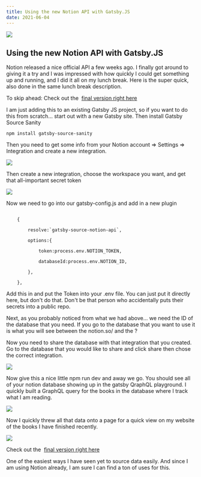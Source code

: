 ```yaml
---
title: Using the new Notion API with Gatsby.JS
date: 2021-06-04
---
```


![](https://cdn.sanity.io/images/jzq9n05y/production/5b9369a5b9e1d67c3a1e6fbe864bfcda7827f69d-977x459.png?w=977&h=459&auto=format)

## Using the new Notion API with Gatsby.JS

Notion released a nice official API a few weeks ago. I finally got around to giving it a try and I was impressed with how quickly I could get something up and running, and I did it all on my lunch break. Here is the super quick, also done in the same lunch break description.

To skip ahead: Check out the ​ [final version right here](/bookReviews)

I am just adding this to an existing Gatsby JS project, so if you want to do this from scratch... start out with a new Gatsby site. Then install Gatsby Source Sanity

`npm install gatsby-source-sanity`

Then you need to get some info from your Notion account => Settings => Integration and create a new integration.

![](https://cdn.sanity.io/images/jzq9n05y/production/c8ca5974c2889c37203a003484ae399b7248431b-1068x527.png?w=600)

Then create a new integration, choose the workspace you want, and get that all-important secret token

![](https://cdn.sanity.io/images/jzq9n05y/production/9caada205a665bea7980c58a5c204bf6b549988c-537x212.png?w=600)

Now we need to go into our gatsby-config.js and add in a new plugin

```

    {

        resolve:`gatsby-source-notion-api`,

        options:{

            token:process.env.NOTION_TOKEN,

            databaseId:process.env.NOTION_ID,

        },

    },
```

Add this in and put the Token into your .env file. You can just put it directly here, but don't do that. Don't be that person who accidentally puts their secrets into a public repo.

Next, as you probably noticed from what we had above... we need the ID of the database that you need. If you go to the database that you want to use it is what you will see between the notion.so/ and the ?

Now you need to share the database with that integration that you created. Go to the database that you would like to share and click share then chose the correct integration.

![](https://cdn.sanity.io/images/jzq9n05y/production/0907f038439dbf63882c8f7fabe2583cc34f84b0-476x249.png?w=600)

Now give this a nice little npm run dev and away we go. You should see all of your notion database showing up in the gatsby QraphQL playground. I quickly built a GraphQL query for the books in the database where I track what I am reading.

![](https://cdn.sanity.io/images/jzq9n05y/production/c2043e17686294d2c399b0a80f1505ec9d216a6f-984x421.png?w=600)

Now I quickly threw all that data onto a page for a quick view on my website of the books I have finished recently.

![](https://cdn.sanity.io/images/jzq9n05y/production/bb8154d282544bae7e987ee9ab8c2362de9cf865-646x413.png?w=600)

Check out the ​ [final version right here](/bookReviews)

One of the easiest ways I have seen yet to source data easily. And since I am using Notion already, I am sure I can find a ton of uses for this.
